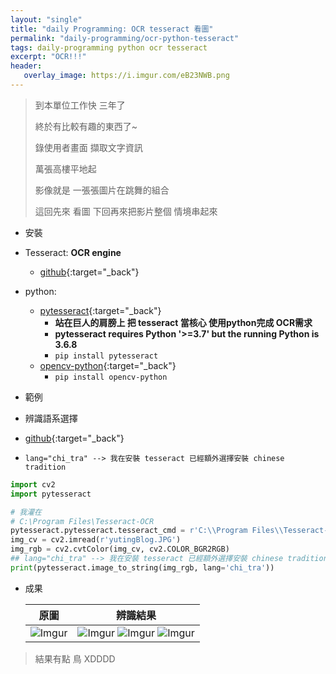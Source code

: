 ```yaml
---
layout: "single"
title: "daily Programming: OCR tesseract 看圖"
permalink: "daily-programming/ocr-python-tesseract"
tags: daily-programming python ocr tesseract
excerpt: "OCR!!!"
header:
   overlay_image: https://i.imgur.com/eB23NWB.png
---
```


> 到本單位工作快 三年了
>
> 終於有比較有趣的東西了~
>
> 錄使用者畫面 擷取文字資訊
>
> 萬張高樓平地起
>
> 影像就是 一張張圖片在跳舞的組合
>
> 這回先來 看圖 下回再來把影片整個 情境串起來

- 安裝

 - Tesseract: **OCR engine**
   - [github](https://github.com/tesseract-ocr/tesseract){:target="_back"}
 - python: 
    - [pytesseract](https://pypi.org/project/pytesseract/){:target="_back"} 
       - **站在巨人的肩膀上 把 tesseract 當核心 使用python完成 OCR需求**
       - **pytesseract requires Python '>=3.7' but the running Python is 3.6.8**
       - `pip install pytesseract` 
    - [opencv-python](https://pypi.org/project/opencv-python/){:target="_back"}
       - `pip install opencv-python`

- 範例

 - 辨識語系選擇
  - [github](https://github.com/tesseract-ocr/tessdata){:target="_back"}
  - `lang="chi_tra" --> 我在安裝 tesseract 已經額外選擇安裝 chinese tradition`

   ~~~python
   import cv2
   import pytesseract
   
   # 我灌在
   # C:\Program Files\Tesseract-OCR
   pytesseract.pytesseract.tesseract_cmd = r'C:\\Program Files\\Tesseract-OCR\\tesseract'
   img_cv = cv2.imread(r'yutingBlog.JPG')
   img_rgb = cv2.cvtColor(img_cv, cv2.COLOR_BGR2RGB)
   ## lang="chi_tra" --> 我在安裝 tesseract 已經額外選擇安裝 chinese tradition
   print(pytesseract.image_to_string(img_rgb, lang='chi_tra'))
   ~~~


- 成果

   |原圖|辨識結果|
   |:---:|:---:|
   |![Imgur](https://i.imgur.com/eB23NWB.png)|![Imgur](https://i.imgur.com/fyxEpXB.jpg) ![Imgur](https://i.imgur.com/aoMnbEE.jpg) ![Imgur](https://i.imgur.com/BIbY0ZO.jpg)|


> 結果有點 鳥 XDDDD